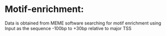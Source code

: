 # Motif-enrichment: 
Data is obtained from MEME software searching for motif enrichment using Input as the sequence -100bp to +30bp relative to major TSS

